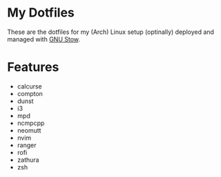 # My Dotfiles
These are the dotfiles for my (Arch) Linux setup (optinally) deployed and managed
with [GNU Stow](https://www.gnu.org/software/stow/).

# Features
* calcurse
* compton
* dunst
* i3
* mpd
* ncmpcpp
* neomutt
* nvim
* ranger
* rofi
* zathura
* zsh
